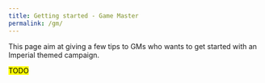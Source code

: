 ```yaml
---
title: Getting started - Game Master
permalink: /gm/
---
```


This page aim at giving a few tips to GMs who wants to get started with an Imperial themed campaign.

<mark>TODO</mark>